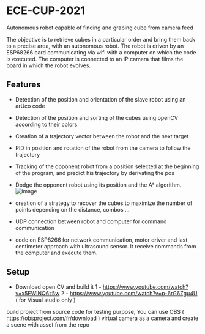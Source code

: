 # ECE-CUP-2021
Autonomous robot capable of finding and grabing cube from camera feed

The objective is to retrieve cubes in a particular order and bring them back to a precise area, with an autonomous robot. 
The robot is driven by an ESP68266 card communicating via wifi with a computer on which the code is executed. The computer is connected to an IP camera that films the board in which the robot evolves.

## Features
 - Detection of the position and orientation of the slave robot using an arUco code
 - Detection of the position and sorting of the cubes using openCV according to their colors
 - Creation of a trajectory vector between the robot and the next target
 - PID in position and rotation of the robot from the camera to follow the trajectory
 - Tracking of the opponent robot from a position selected at the beginning of the program, and predict his trajectory by derivating the pos
 - Dodge the opponent robot using its position and the A* algorithm. 
 ![image](https://user-images.githubusercontent.com/93131053/219491715-4ada151a-629e-4e3d-86f9-2c1a3f57dce4.png)

 - creation of a strategy to recover the cubes to maximize the number of points depending on the distance, combos ...
 
 - UDP connection between robot and computer for command communication

 - code on ESP8266 for network communication, motor driver and last centimeter approach with ultrasound sensor. It receive commands from the computer and execute them. 
 
 ## Setup
 
 - Download open CV and build it 
1 - https://www.youtube.com/watch?v=x5EWlNQ6z5w
2 - https://www.youtube.com/watch?v=p-6rG6Zgu4U ( for Visual studio only ) 

build project from source code
for testing purpose, You can use OBS ( https://obsproject.com/fr/download ) virtual camera as a camera and create a scene with asset from the repo
